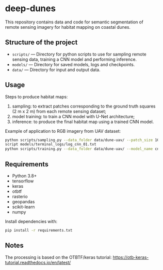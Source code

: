 # deep-dunes

This repository contains data and code for semantic segmentation of remote sensing imagery for habitat mapping on coastal dunes.

## Structure of the project

- `scripts/` — Directory for python scripts to use for sampling remote sensing data, training a CNN model and performing inference.
- `models/` — Directory for saved models, logs and checkpoints.
- `data/` — Directory for input and output data.

## Usage
Steps to produce habitat maps:
1) sampling: to extract patches corresponding to the ground truth squares (2 m x 2 m) from each remote sensing dataset;
3) model training: to train a CNN model with U-Net architecture;
5) inference: to produce the final habitat map using a trained CNN model.

Example of application to RGB imagery from UAV dataset:
```bash
python scripts/sampling.py --data_folder data/dune-uav/ --patch_size 100 --epsg_code 32632
script models/terminal_logs/log_cnn_01.txt
python scripts/training.py --data_folder data/dune-uav/ --model_name cnn-01 --img_type rgb --class_nb 4 --epochs 50
```

## Requirements
- Python 3.8+
- tensorflow
- keras
- otbtf
- rasterio
- geopandas
- scikit-learn
- numpy

Install dependencies with:
```bash
pip install -r requirements.txt
```

## Notes
The processing is based on the OTBTF/keras tutorial: https://otb-keras-tutorial.readthedocs.io/en/latest/ 
